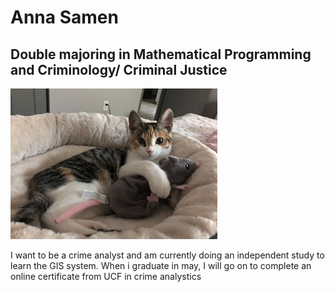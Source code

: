 # Anna Samen

## Double majoring in Mathematical Programming and Criminology/ Criminal Justice

![image for ica07](2020-02-07-11-59-57.png)

I want to be a crime analyst and am currently doing an independent study to learn the GIS system. When i graduate in may, I will go on to complete an online certificate from UCF in crime analystics
